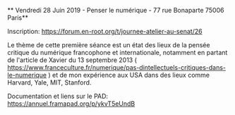 <a name="pookie"></a> ** Vendredi 28 Juin 2019 - Penser le numérique - 77 rue Bonaparte 75006 Paris**

Inscription: https://forum.en-root.org/t/journee-atelier-au-senat/26

Le thème de cette première séance est un état des lieux de la pensée critique du numérique francophone et internationale, notamment en partant de l'article de Xavier du 13 septembre 2013 ( https://www.franceculture.fr/numerique/pas-dintellectuels-critiques-dans-le-numerique ) et de mon expérience aux USA dans des lieux comme Harvard, Yale, MIT, Stanford.

Documentation et liens sur le PAD: https://annuel.framapad.org/p/ykvT5eUndB
